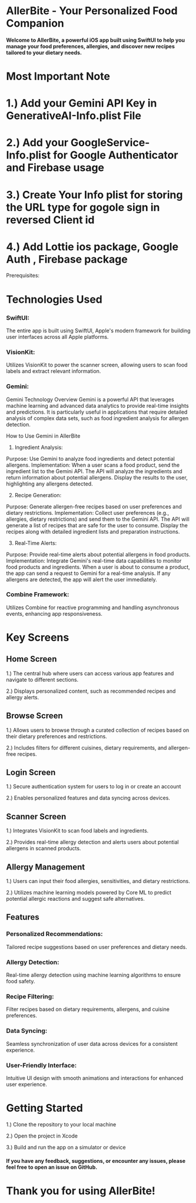 # AllerBite - Your Personalized Food Companion

#### Welcome to AllerBite, a powerful iOS app built using SwiftUI to help you manage your food preferences, allergies, and discover new recipes tailored to your dietary needs.

# Most Important Note
 # 1.) Add your Gemini API Key in GenerativeAI-Info.plist File
 # 2.) Add your  GoogleService-Info.plist for Google Authenticator and Firebase usage
 # 3.) Create Your Info plist for storing the  URL type for  gogole sign in  reversed Client id
 # 4.) Add Lottie ios package, Google Auth , Firebase package
Prerequisites:

# Technologies Used

### SwiftUI:
The entire app is built using SwiftUI, Apple's modern framework for building user interfaces across all Apple platforms.

### VisionKit: 
Utilizes VisionKit to power the scanner screen, allowing users to scan food labels and extract relevant information.

### Gemini: 
Gemini Technology Overview
Gemini is a powerful API that leverages machine learning and advanced data analytics to provide real-time insights and predictions. It is particularly useful in applications that require detailed analysis of complex data sets, such as food ingredient analysis for allergen detection.

How to Use Gemini in AllerBite
1. Ingredient Analysis:

Purpose: Use Gemini to analyze food ingredients and detect potential allergens.
Implementation:
When a user scans a food product, send the ingredient list to the Gemini API.
The API will analyze the ingredients and return information about potential allergens.
Display the results to the user, highlighting any allergens detected.


2. Recipe Generation:

Purpose: Generate allergen-free recipes based on user preferences and dietary restrictions.
Implementation:
Collect user preferences (e.g., allergies, dietary restrictions) and send them to the Gemini API.
The API will generate a list of recipes that are safe for the user to consume.
Display the recipes along with detailed ingredient lists and preparation instructions.


3. Real-Time Alerts:

Purpose: Provide real-time alerts about potential allergens in food products.
Implementation:
Integrate Gemini's real-time data capabilities to monitor food products and ingredients.
When a user is about to consume a product, the app can send a request to Gemini for a real-time analysis.
If any allergens are detected, the app will alert the user immediately.

### Combine Framework:
Utilizes Combine for reactive programming and handling asynchronous events, enhancing app responsiveness.


# Key Screens

## Home Screen

1.) The central hub where users can access various app features and navigate to different sections.

2.) Displays personalized content, such as recommended recipes and allergy alerts.

## Browse Screen

1.) Allows users to browse through a curated collection of recipes based on their dietary preferences and restrictions.

2.) Includes filters for different cuisines, dietary requirements, and allergen-free recipes.

## Login Screen

1.) Secure authentication system for users to log in or create an account

2.) Enables personalized features and data syncing across devices.

## Scanner Screen

1.) Integrates VisionKit to scan food labels and ingredients.

2.) Provides real-time allergy detection and alerts users about potential allergens in scanned products.

## Allergy Management

1.) Users can input their food allergies, sensitivities, and dietary restrictions.

2.) Utilizes machine learning models powered by Core ML to predict potential allergic reactions and suggest safe alternatives.

## Features

### Personalized Recommendations: 
Tailored recipe suggestions based on user preferences and dietary needs.

### Allergy Detection: 
 Real-time allergy detection using machine learning algorithms to ensure food safety.

### Recipe Filtering:
Filter recipes based on dietary requirements, allergens, and cuisine preferences.

### Data Syncing:
Seamless synchronization of user data across devices for a consistent experience.

### User-Friendly Interface:
Intuitive UI design with smooth animations and interactions for enhanced user experience.

# Getting Started

1.) Clone the repository to your local machine

2.) Open the project in Xcode

3.) Build and run the app on a simulator or device

#### If you have any feedback, suggestions, or encounter any issues, please feel free to open an issue on GitHub.

# Thank you for using AllerBite!
